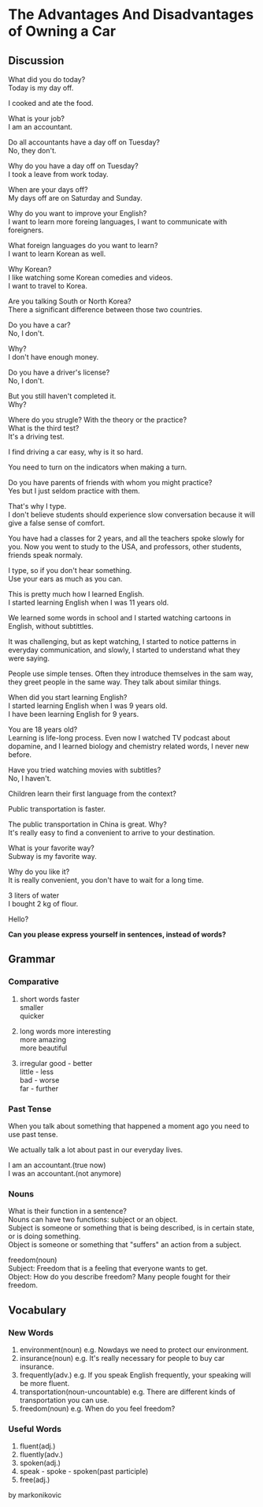 # The Advantages And Disadvantages of Owning a Car
## Discussion
What did you do today?  
Today is my day off.  

I cooked and ate the food.  

What is your job?  
I am an accountant.  

Do all accountants have a day off on Tuesday?  
No, they don't.  

Why do you have a day off on Tuesday?  
I took a leave from work today.  

When are your days off?  
My days off are on Saturday and Sunday.  

Why do you want to improve your English?  
I want to learn more foreing languages, I want to communicate with foreigners.  

What foreign languages do you want to learn?  
I want to learn Korean as well.  

Why Korean?  
I like watching some Korean comedies and videos.  
I want to travel to Korea.  

Are you talking South or North Korea?  
There a significant difference between those two countries.  

Do you have a car?  
No, I don't.  

Why?  
I don't have enough money.  

Do you have a driver's license?  
No, I don't.  

But you still haven't completed it.  
Why?  

Where do you strugle? With the theory or the practice?  
What is the third test?  
It's a driving test.  

I find driving a car easy, why is it so hard.  

You need to turn on the indicators when making a turn.  

Do you have parents of friends with whom you might practice?  
Yes but I just seldom practice with them.  

That's why I type.  
I don't believe students should experience slow conversation because it will give a false sense of comfort.  

You have had a classes for 2 years, and all the teachers spoke slowly for you. Now you went to study to the USA, and professors, other students, friends speak normaly.  

I type, so if you don't hear something.  
Use your ears as much as you can.  

This is pretty much how I learned English.  
I started learning English when I was 11 years old.  

We learned some words in school and I started watching cartoons in English, without subtittles.  

It was challenging, but as kept watching, I started to notice patterns in everyday communication, and slowly, I started to understand what they were saying.  

People use simple tenses. Often they introduce themselves in the sam way, they greet people in the same way. They talk about similar things.  

When did you start learning English?  
I started learning English when I was 9 years old.  
I have been learning English for 9 years.  

You are 18 years old?  
Learning is life-long process. Even now I watched TV podcast about dopamine, and I learned biology and chemistry related words, I never new before.  

Have you tried watching movies with subtitles?  
No, I haven't.  

Children learn their first language from the context?  

Public transportation is faster.   

The public transportation in China is great. Why?  
It's really easy to find a convenient to arrive to your destination.  

What is your favorite way?  
Subway is my favorite way.  

Why do you like it?  
It is really convenient, you don't have to wait for a long time.  

3 liters of water  
I bought 2 kg of flour.  

Hello?  

**Can you please express yourself in sentences, instead of words?**


## Grammar
### Comparative
1. short words
faster  
smaller  
quicker  

2. long words
more interesting  
more amazing  
more beautiful  

3. irregular
good - better  
little - less  
bad - worse  
far - further  

### Past Tense
When you talk about something that happened a moment ago you need to use past tense.  

We actually talk a lot about past in our everyday lives.  


I am an accountant.(true now)  
I was an accountant.(not anymore)  

### Nouns
What is their function in a sentence?  
Nouns can have two functions: subject or an object.  
Subject is someone or something that is being described, is in certain state, or is doing something.  
Object is someone or something that "suffers" an action from a subject.  

freedom(noun)  
Subject: Freedom that is a feeling that everyone wants to get.  
Object: How do you describe freedom?  Many people fought for their freedom.  

## Vocabulary
### New Words
1. environment(noun) e.g. Nowdays we need to protect our environment.
1. insurance(noun) e.g. It's really necessary for people to buy car insurance.
1. frequently(adv.) e.g. If you speak English frequently, your speaking will be more fluent.
1. transportation(noun-uncountable) e.g. There are different kinds of transportation you can use.
1. freedom(noun) e.g. When do you feel freedom?  

### Useful Words
1. fluent(adj.)
1. fluently(adv.)
1. spoken(adj.)
1. speak - spoke - spoken(past participle)
1. free(adj.)




by markonikovic
